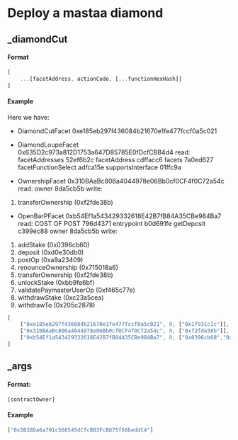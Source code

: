# Deploy a mastaa diamond

## _diamondCut

#### Format

```js
[
    ...[facetAddress, actionCode, [...functionHexHash]]
]
```

#### Example

Here we have:

- DiamondCutFacet
0xe185eb297f436084b21670e1fe477fccf0a5c021

- DiamondLoupeFacet
0x635D2c973a812D1753a647D85785E0fDcfCBB4d4
read:
facetAddresses 52ef6b2c
facetAddress cdffacc6
facets 7a0ed627
facetFunctionSelect adfca15e
supportsInterface 01ffc9a

- OwnershipFacet
0x310BAaBc806a4044978e06Bb0cf0CF4f0C72a54c
read:
owner 8da5cb5b
write:
1. transferOwnership (0xf2fde38b)

- OpenBarPFacet
0xb54Ef1a543429332618E42B7fB84A35CBe984Ba7
read:
COST OF POST 796d4371
entrypoint b0d691fe
getDeposit c399ec88
owner 8da5cb5b
write:
1. addStake (0x0396cb60)
2. deposit (0xd0e30db0)
3. postOp (0xa9a23409)
4. renounceOwnership (0x715018a6)
5. transferOwnership (0xf2fde38b)
6. unlockStake (0xbb9fe6bf)
7. validatePaymasterUserOp (0xf465c77e)
8. withdrawStake (0xc23a5cea)
9. withdrawTo (0x205c2878)

```js
[
    ["0xe185eb297f436084b21670e1fe477fccf0a5c021", 0, ["0x1f931c1c"]],
    ["0x310BAaBc806a4044978e06Bb0cf0CF4f0C72a54c", 0, ["0xf2fde38b"]],
    ["0xb54Ef1a543429332618E42B7fB84A35CBe984Ba7", 0, ["0x0396cb60","0xd0e30db0","0xa9a23409","0x715018a6","0xf2fde38b","0xbb9fe6bf","0xf465c77e","0xc23a5cea","0x205c2878"]]
]
```

## _args

#### Format:

`[contractOwner]`

#### Example

```js
["0x5B38Da6a701c568545dCfcB03FcB875f56beddC4"]
```